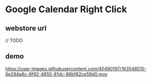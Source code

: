 # Google Calendar Right Click

## webstore url

// TODO

## demo

https://user-images.githubusercontent.com/40480197/163548510-6e284a6c-8f92-4855-81dc-86bf82ce58d0.mov

